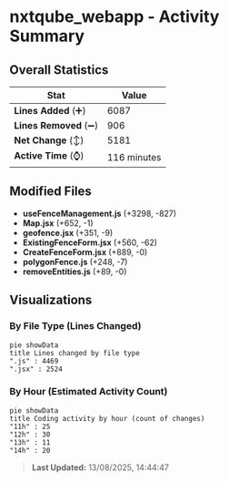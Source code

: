 # nxtqube_webapp - Activity Summary 

## Overall Statistics

| Stat                   | Value                                                             |
| ---------------------- | ----------------------------------------------------------------- |
| **Lines Added** (➕)   | 6087                                          |
| **Lines Removed** (➖) | 906                                        |
| **Net Change** (↕)    | 5181                |
| **Active Time** (⌚)   | 116 minutes |


## Modified Files
- **useFenceManagement.js** (+3298, -827)
- **Map.jsx** (+652, -1)
- **geofence.jsx** (+351, -9)
- **ExistingFenceForm.jsx** (+560, -62)
- **CreateFenceForm.jsx** (+889, -0)
- **polygonFence.js** (+248, -7)
- **removeEntities.js** (+89, -0)

## Visualizations

### By File Type (Lines Changed)

```mermaid
pie showData
title Lines changed by file type
".js" : 4469
".jsx" : 2524
```

### By Hour (Estimated Activity Count)

```mermaid
pie showData
title Coding activity by hour (count of changes)
"11h" : 25
"12h" : 30
"13h" : 11
"14h" : 20
```


> **Last Updated:** 13/08/2025, 14:44:47